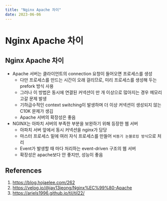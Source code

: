```yaml
---
title: "Nginx Apache 차이"
date: 2023-06-06
---
```


# Nginx Apache 차이

## Nginx Apache 차이

- Apache 서버는 클라이언트의 connection 요청이 들어오면 프로세스를 생성
  - 다만 프로세스를 만드는 시간이 오래 걸리므로, 미리 프로세스를 생성해 두는 prefork 방식 사용
  - 그러나 이 방법은 동시에 연결된 커넥션이 만 개 이상으로 많아지는 경우 메모리 고갈 문제 발생
  - 기하급수적인 context switching이 발생하며 더 이상 커넥션이 생성되지 않는 C10K 문제가 생김
  - Apache 서버의 확장성은 좋음
- NGINX는 아파치 서버의 부족한 부분을 보완하기 위해 등장한 웹 서버
  - 아파치 서버 앞에서 동시 커넥션을 nginx가 담당
  - 마스터 프로세스 밑에 여러 자식 프로세스를 만들어 `비동기 논블로킹 방식`으로 처리
  - Event가 발생할 때 마다 처리하는 event-driven 구조의 웹 서버
  - 확장성은 apache보다 안 좋지만, 성능이 좋음

## References

1. https://blog.hojaelee.com/262
2. https://velog.io/@jay13jeong/Nginx%EC%99%80-Apache
3. https://ariels1996.github.io/til/til22/

